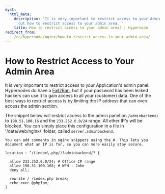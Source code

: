 ```yaml
---
myst:
  html_meta:
    description: 'It is very important to restrict access to your Admin panel. Find
      out how to restrict access to your admin area. '
    title: How to restrict access to your admin area? | Hypernode
redirect_from:
  - /en/hypernode/nginx/how-to-restrict-access-to-your-admin-area/
---
```


# How to Restrict Access to Your Admin Area

It is very important to restrict access to your Application's admin panel. Hypernodes do have a [Fail2Ban](../../best-practices/security/how-to-protect-magento-against-brute-force-attacks.md), but if your password has been leaked hackers can use it to gain access to all your (customer) data. One of the best ways to restrict access is by limiting the IP address that can even access the admin section.

The snippet below will restrict access to the admin panel on `/adminbackend/` to `198.51.100.16` and the `233.252.0.0/24` range. All other IP's will be blocked. You can simply place this configuration in a file in '/data/web/nginx/' folder, called `server.adminbackend`.

```{tip}
You can add comments in nginx snippets using the #. This lets you document what an IP is for, so you can more easily stay secure.
```

```nginx
location ~ ^/(index\.php/)?adminbackend/? {

  allow 233.252.0.0/24; # Office IP range
  allow 198.51.100.168; # WFH - John
  deny all;

  rewrite / /index.php break;
  echo_exec @phpfpm;
}
```
